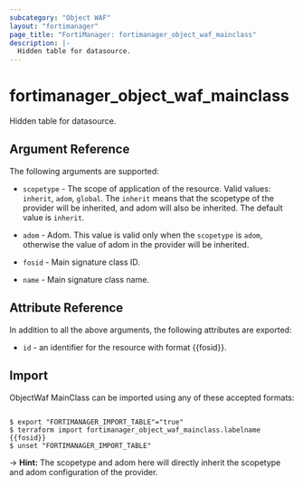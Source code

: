 ```yaml
---
subcategory: "Object WAF"
layout: "fortimanager"
page_title: "FortiManager: fortimanager_object_waf_mainclass"
description: |-
  Hidden table for datasource.
---
```


# fortimanager_object_waf_mainclass
Hidden table for datasource.

## Argument Reference


The following arguments are supported:

* `scopetype` - The scope of application of the resource. Valid values: `inherit`, `adom`, `global`. The `inherit` means that the scopetype of the provider will be inherited, and adom will also be inherited. The default value is `inherit`.
* `adom` - Adom. This value is valid only when the `scopetype` is `adom`, otherwise the value of adom in the provider will be inherited.

* `fosid` - Main signature class ID.
* `name` - Main signature class name.


## Attribute Reference

In addition to all the above arguments, the following attributes are exported:
* `id` - an identifier for the resource with format {{fosid}}.

## Import

ObjectWaf MainClass can be imported using any of these accepted formats:
```

$ export "FORTIMANAGER_IMPORT_TABLE"="true"
$ terraform import fortimanager_object_waf_mainclass.labelname {{fosid}}
$ unset "FORTIMANAGER_IMPORT_TABLE"
```
-> **Hint:** The scopetype and adom here will directly inherit the scopetype and adom configuration of the provider.
